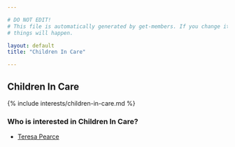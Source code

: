 ```yaml
---

# DO NOT EDIT!
# This file is automatically generated by get-members. If you change it, bad
# things will happen.

layout: default
title: "Children In Care"

---
```


## Children In Care

{% include interests/children-in-care.md %}

### Who is interested in Children In Care?


* [Teresa Pearce](/members/teresa-pearce.html)
